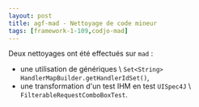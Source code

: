 ```yaml
---
layout: post
title: agf-mad - Nettoyage de code mineur
tags: [framework-1-109,codjo-mad]
---
```

Deux nettoyages ont été effectués sur ```mad``` :
* une utilisation de génériques \\ ```Set<String> HandlerMapBuilder.getHandlerIdSet()```,
* une transformation d'un test IHM en test ```UISpec4J``` \\ ```FilterableRequestComboBoxTest```.